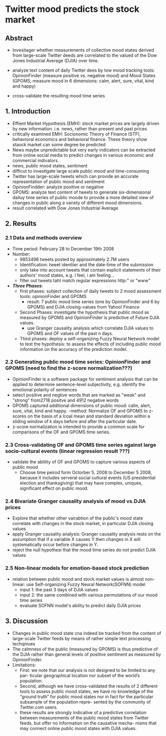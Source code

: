 # Twitter mood predicts the stock market

## Abstract
- Invesitager whether  measurements of collective mood states derived from large-scale Twitter deeds are correlated to the valued of the Dow Jones Industrial Average (DJIA) over time.

- analyze text content of daily Twitter dees by tow mood tracking tools: OpinionFinder (measure positive vs. negative mood) and Mood States (GPOMS, measure mood in 6 dimensions: calm, alert, sure, vital, kind and happy)

- cross-validate the resulting mood time series 

## 1. Introduction
- Effient Market Hypothesis (EMH): stock market prices are largely driven by new information. i.e. news, rather than present and past prices
- critically examined EMH: Socionomic Theory of Finance (STF), behavioral economics and behavioral finance. These theory show staock market can some degree be predicted
- News maybe unpredictable but very early indicators can be extracted from online social media to predict changes in various economic and commercial indivators.
- news, public mood states, sentiment
- difficut to investigate large scale public mood and time-consuming
- Twitter has large-scale tweets which can provide an accurate representation of public mood and sentiment
- OpinionFindder: analyze positive or negative
- GPOMS: analyze text content of tweets to generate six-dimensional dailuy time series of public moode to provide a more detailed view of changes in pubilc along a variety of different mood dimensions.
- result correlated with Dow Jones Industrial Average  

## 2. Results

### 2.1 Data and methods overview
- Time period: February 28 to December 19th 2008
- Number: 
	- 9853498 tweets posted by approximately 2.7M users
	- Identification: tweet identiier and the date-time of the submission
	- only take into account tweets that contain explicit statements of their authors' mood states, e.g. I feel, i am feeling...
	- filter out tweets taht match regular expressions http:" or "www"
- ***Three Phases***:
	- first phases: subject collection of daily tweets to 2 mood assessment tools: opinionFinder and GPOMS
		- result: 7 public mood time series (one by OpinionFinder and 6 by GPOMS) and DJIA closing-values from Yahoo! Finance
	- Second Phases: investigate the hypothesis that public mood as measured by GPOMS and OpinionFinder is predictive of Future DJIA values.
		- use Granger causality analysis which correlate DJIA values to GPOMS and OF values of the past n days.
	- Third phases: deploy a self-organizing Fuzzy Neural Network model to test the hypothesis: to assess the effects of including public mood information on the accuracy of the prediction model.

### 2.2 Generating public mood time series: OpinionFinder and GPOMS (need to find the z-score normalization???)
- OpinionFinder is a software package for sentiment analysis that can be applied to determine sentence-level subjectivity, e.g. identify the emotional polarity of sentences
- select positive and negtive words that are marked as "weak" and "strong" from2718 positve and 4912 negative words
- GPOMS captured additional dimensions of public mood: calm, alert, sure, vital, kind and happy.
-method: Normalize OF and GPOMS to z-scores on the basis of a lcoal mean and standard deviation within a sliding window of k days before and after the particular date.
- z-score normalization is intended to provide a common scale for comparisons of the OF and GPOMS time series.

### 2.3 Cross-validating OF and GPOMS time series against large socio-cultural events (linear regression result ???)
- validate the ablility of OF and GPOMS to capture various aspects of public mood
	- Choose time peirod form Octorber 5, 2008 to December 5 2008, because it includes serveral social cultural events (US presidential election and thanksgiving) that may have complex, uniques, significant effect on public mood.

### 2.4 Bivariate Granger causality analysis of mood vs.DJIA prices
- Explore that whether other vairabtion of the public's mood state correlate with changes in the stock market, in particular DJIA closing values
- apply Granger causality analysis: Granger causality analysis rests on the assumption that if a variable X causes Y then changes in X will systematically occur before changes in Y. 
- reject the null hypothesi that the mood time series do not predict DJIA values

### 2.5 Non-linear models for emotion-based stock prediction
- relation between public mood and stock market values is almost non-linear: use Self-organizing Fuzzy Neural Network(SOFNN) model
	- input 1: the past 3 days of DJIA values
	- input 2: the same combined with various permutations of our mood time series
	- evaluate SOFNN model's ability to predict daily DJIA prices
## 3. Discussion
- Changes in public mood state cna indeed be tracked from the content of large-scale Twitter feeds by means of rather simple text processing techqniues
- The calmness of the public (measured by GPOMS) is thus predictive of the DJIA rather than general levels of positive sentiment as measured by OpinionFinder.
- Limitations:
	- First: we note that our analysis is not designed to be limited to any par- ticular geographical location nor subset of the world’s population.
	- Second, although we have cross-validated the results of 2 different tools to assess public mood states, we have no knowledge of the “ground truth” for public mood states nor in fact for the particular subsample of the population repre- sented by the community of Twitter.com users.
	- these results are strongly indicative of a predictive correlation between measurements of the public mood states from Twitter feeds, but offer no information on the causative mecha- nisms that may connect online public mood states with DJIA values.






































